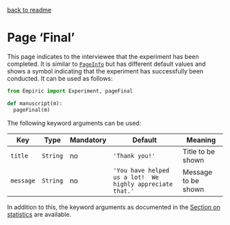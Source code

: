 [back to readme](../../../)

# Page ‘Final’

This page indicates to the interviewee that the experiment has been completed.  It is similar to [`PageInfo`](pageInfo.md) but has different default values and shows a symbol indicating that the experiment has successfully been conducted.  It can be used as follows:
```python
from Empiric import Experiment, pageFinal

def manuscript(m):
  pageFinal(m)
```

The following keyword arguments can be used:

| Key | Type | Mandatory | Default | Meaning |
| --- | ---- | --------- | ------- | ------- |
| `title` | `String` | no | `'Thank you!'` | Title to be shown |
| `message` | `String` | no | `'You have helped us a lot!  We highly appreciate that.'` | Message to be shown |

In addition to this, the keyword arguments as documented in the [Section on statistics](statistics.md) are available.
